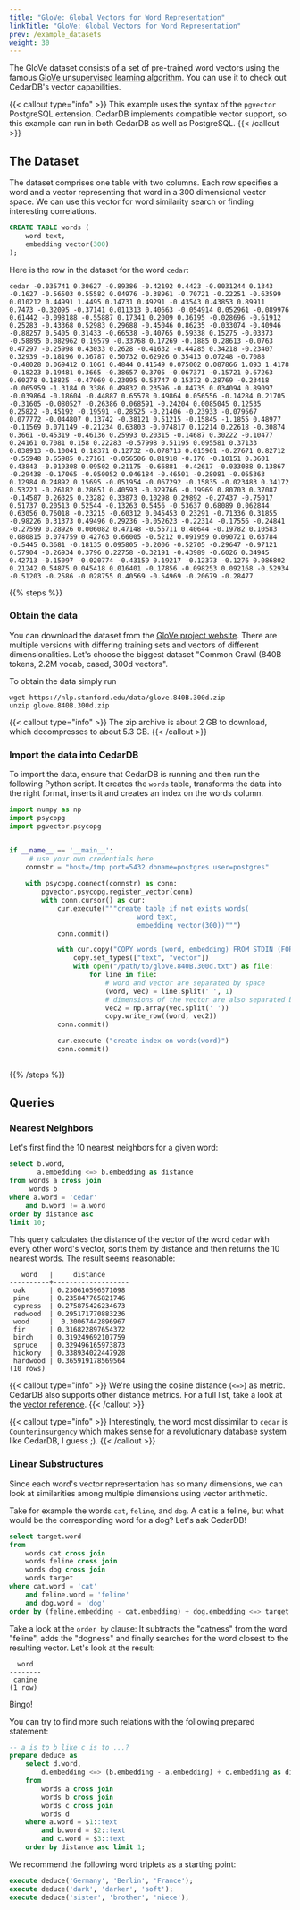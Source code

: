 ```yaml
---
title: "GloVe: Global Vectors for Word Representation"
linkTitle: "GloVe: Global Vectors for Word Representation"
prev: /example_datasets
weight: 30
---
```

The GloVe dataset consists of a set of pre-trained word vectors using the famous [GloVe unsupervised learning algorithm](https://nlp.stanford.edu/projects/glove/).
You can use it to check out CedarDB's vector capabilities.

{{< callout type="info" >}}
This example uses the syntax of the `pgvector` PostgreSQL extension.
CedarDB implements compatible vector support, so this example can run in both CedarDB as well as PostgreSQL.
{{< /callout >}}



## The Dataset
The dataset comprises one table with two columns.
Each row specifies a word and a vector representing that word in a 300 dimensional vector space.
We can use this vector for word similarity search or finding interesting correlations.

```sql
CREATE TABLE words (
    word text,
    embedding vector(300)
);
```

Here is the row in the dataset for the word `cedar`:

```
cedar -0.035741 0.30627 -0.89386 -0.42192 0.4423 -0.0031244 0.1343 -0.1627 -0.56503 0.55582 0.04976 -0.38961 -0.70721 -0.22251 -0.63599 0.010212 0.44991 1.4495 0.14731 0.49291 -0.43543 0.43853 0.89911 0.7473 -0.32095 -0.37141 0.011313 0.40663 -0.054914 0.052961 -0.089976 0.61442 -0.098188 -0.55887 0.17341 0.2009 0.36195 -0.028696 -0.61912 0.25283 -0.43368 0.52983 0.29688 -0.45046 0.86235 -0.033074 -0.40946 -0.88257 0.5405 0.31433 -0.66538 -0.40765 0.59338 0.15275 -0.03373 -0.58895 0.082962 0.19579 -0.33768 0.17269 -0.1885 0.28613 -0.0763 0.47297 -0.25998 0.43033 0.2628 -0.41632 -0.44285 0.34218 -0.23407 0.32939 -0.18196 0.36787 0.50732 0.62926 0.35413 0.07248 -0.7088 -0.48028 0.069412 0.1061 0.4844 0.41549 0.075002 0.087866 1.093 1.4178 -0.18223 0.19481 0.3665 -0.38657 0.3705 -0.067371 -0.15721 0.67263 0.60278 0.18825 -0.47069 0.23095 0.53747 0.15372 0.28769 -0.23418 -0.065959 -1.3184 0.3386 0.49832 0.23596 -0.84735 0.034094 0.89097 -0.039864 -0.18604 -0.44887 0.65578 0.49864 0.056556 -0.14284 0.21705 -0.31605 -0.080527 -0.26386 0.068591 -0.24204 0.0085045 0.12535 0.25822 -0.45192 -0.19591 -0.28525 -0.21406 -0.23933 -0.079567 0.077772 -0.044807 0.13742 -0.38121 0.51215 -0.15845 -1.1855 0.48977 -0.11569 0.071149 -0.21234 0.63803 -0.074817 0.12214 0.22618 -0.30874 0.3661 -0.45319 -0.46136 0.25993 0.20315 -0.14687 0.30222 -0.10477 0.24161 0.7081 0.158 0.22283 -0.57998 0.51195 0.095581 0.37133 0.038913 -0.10041 0.18371 0.12732 -0.078713 0.015901 -0.27671 0.82712 -0.55948 0.65985 0.27161 -0.056506 0.81918 -0.176 -0.10151 0.3601 0.43843 -0.019308 0.09502 0.21175 -0.66881 -0.42617 -0.033088 0.13867 -0.29438 -0.17065 -0.050052 0.046184 -0.46501 -0.28081 -0.055363 0.12984 0.24892 0.15695 -0.051954 -0.067292 -0.15835 -0.023483 0.34172 0.53221 -0.26182 0.28651 0.40593 -0.029766 -0.19969 0.80703 0.37087 -0.14587 0.26325 0.23282 0.33873 0.10298 0.29892 -0.27437 -0.75017 0.51737 0.20513 0.52544 -0.13263 0.5456 -0.53637 0.68089 0.062844 0.63056 0.76018 -0.23215 -0.60312 0.045453 0.23291 -0.71336 0.31855 -0.98226 0.31373 0.49496 0.29236 -0.052623 -0.22314 -0.17556 -0.24841 -0.27599 0.28926 0.006082 0.47148 -0.55711 0.40644 -0.19782 0.10583 0.080815 0.074759 0.42763 0.66005 -0.5212 0.091959 0.090721 0.63784 -0.5445 0.3681 -0.18135 0.095805 -0.2006 -0.52705 -0.29647 -0.97121 0.57904 -0.26934 0.3796 0.22758 -0.32191 -0.43989 -0.6026 0.34945 0.42713 -0.15097 -0.020774 -0.43159 0.19217 -0.12373 -0.1276 0.086802 0.21242 0.54875 0.045418 0.016401 -0.17856 -0.098253 0.092168 -0.52934 -0.51203 -0.2586 -0.028755 0.40569 -0.54969 -0.20679 -0.28477
```

{{% steps %}}

### Obtain the data
You can download the dataset from the [GloVe project website](https://nlp.stanford.edu/projects/glove/).
There are multiple versions with differing training sets and vectors of different dimensionalities. 
Let's choose the biggest dataset "Common Crawl (840B tokens, 2.2M vocab, cased, 300d vectors".

To obtain the data simply run

```shell
wget https://nlp.stanford.edu/data/glove.840B.300d.zip
unzip glove.840B.300d.zip
```

{{< callout type="info" >}}
The zip archive is about 2&nbsp;GB to download, which decompresses to about 5.3&nbsp;GB.
{{< /callout >}}

### Import the data into CedarDB

To import the data, ensure that CedarDB is running and then run the following Python script.
It creates the `words` table, transforms the data into the right format, inserts it and creates an index on the words column.

```python
import numpy as np
import psycopg
import pgvector.psycopg


if __name__ == '__main__':
     # use your own credentials here 
    connstr = "host=/tmp port=5432 dbname=postgres user=postgres"
    
    with psycopg.connect(connstr) as conn:
        pgvector.psycopg.register_vector(conn)
        with conn.cursor() as cur:
            cur.execute("""create table if not exists words(
                                word text,
                                embedding vector(300))""")
            conn.commit()

            with cur.copy("COPY words (word, embedding) FROM STDIN (FORMAT TEXT)") as copy:
                copy.set_types(["text", "vector"])
                with open("/path/to/glove.840B.300d.txt") as file:
                    for line in file:
                        # word and vector are separated by space
                        (word, vec) = line.split(' ', 1)
                        # dimensions of the vector are also separated by space
                        vec2 = np.array(vec.split(' '))
                        copy.write_row((word, vec2))
            conn.commit()

            cur.execute ("create index on words(word)")
            conn.commit()
        
```

{{% /steps %}}

## Queries

### Nearest Neighbors

Let's first find the 10 nearest neighbors for a given word:
```sql
select b.word, 
       a.embedding <=> b.embedding as distance 
from words a cross join 
     words b 
where a.word = 'cedar' 
    and b.word != a.word 
order by distance asc 
limit 10;
```

This query calculates the distance of the vector of the word `cedar` with every other word's vector, sorts them by distance and then returns the 10 nearest words.
The result seems reasonable:

```
   word   |     distance      
----------+-------------------
 oak      | 0.230610596571098
 pine     | 0.235847765821746
 cypress  | 0.275875426234673
 redwood  | 0.295171770883236
 wood     |  0.30067442896967
 fir      | 0.316822897654372
 birch    | 0.319249692107759
 spruce   | 0.329496165973873
 hickory  | 0.338934022447928
 hardwood | 0.365919178569564
(10 rows)

```


{{< callout type="info" >}}
We're using the cosine distance (`<=>`) as metric. CedarDB also supports other distance metrics. For a full list, take a look at the [vector reference]().
{{< /callout >}}

{{< callout type="info" >}}
Interestingly, the word most dissimilar to `cedar` is `Counterinsurgency` which makes sense for a revolutionary database system like CedarDB, I guess ;).
{{< /callout >}}

### Linear Substructures
Since each word's vector representation has so many dimensions, we can look at similarities among multiple dimensions using vector arithmetic.

Take for example the words `cat`, `feline`, and `dog`. 
A cat is a feline, but what would be the corresponding word for a dog?
Let's ask CedarDB!

```sql
select target.word 
from
    words cat cross join
    words feline cross join
    words dog cross join
    words target
where cat.word = 'cat'
    and feline.word = 'feline'
    and dog.word = 'dog'
order by (feline.embedding - cat.embedding) + dog.embedding <=> target.embedding limit 1;
```
Take a look at the `order by` clause: It subtracts the "catness" from the word "feline", adds the "dogness" and finally searches for the word closest to the resulting vector.
Let's look at the result:

```
  word  
--------
 canine
(1 row)
```

Bingo!


You can try to find more such relations with the following prepared statement:

```sql
-- a is to b like c is to ...?
prepare deduce as 
    select d.word, 
        d.embedding <=> (b.embedding - a.embedding) + c.embedding as distance 
    from
        words a cross join
        words b cross join
        words c cross join
        words d
    where a.word = $1::text
        and b.word = $2::text
        and c.word = $3::text
    order by distance asc limit 1;
```

We recommend the following word triplets as a starting point:
```sql 
execute deduce('Germany', 'Berlin', 'France');
execute deduce('dark', 'darker', 'soft');
execute deduce('sister', 'brother', 'niece');
```